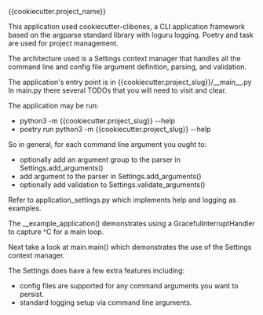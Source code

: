 {{cookiecutter.project_name}}

This application used cookiecutter-clibones, a CLI application framework based on the argparse standard library 
with loguru logging.  Poetry and task are used for project management.

The architecture used is a Settings context manager that handles all the command line and config file argument 
definition, parsing, and validation.

The application's entry point is in {{cookiecutter.project_slug}}/\_\_main\_\_.py
In main.py there several TODOs that you will need to visit and clear.

The application may be run:
* python3 -m {{cookiecutter.project_slug}} --help
* poetry run python3 -m {{cookiecutter.project_slug}} --help

So in general, for each command line argument you ought to:
* optionally add an argument group to the parser in Settings.add_arguments()
* add argument to the parser in Settings.add_arguments()
* optionally add validation to Settings.validate_arguments()

Refer to application_settings.py which implements help and logging as examples.

The __example_application() demonstrates using a GracefulInterruptHandler to capture ^C for a main loop.

Next take a look at main.main() which demonstrates the use of the Settings context manager.  

The Settings does have a few extra features including:
* config files are supported for any command arguments you want to persist.
* standard logging setup via command line arguments.
